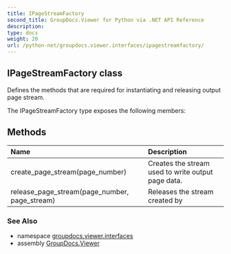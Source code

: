 ```yaml
---
title: IPageStreamFactory
second_title: GroupDocs.Viewer for Python via .NET API Reference
description: 
type: docs
weight: 20
url: /python-net/groupdocs.viewer.interfaces/ipagestreamfactory/
---
```


## IPageStreamFactory class

Defines the methods that are required for instantiating and releasing output page stream.

The IPageStreamFactory type exposes the following members:
## Methods
| Name | Description |
| :- | :- |
|create_page_stream(page_number)|Creates the stream used to write output page data.|
|release_page_stream(page_number, page_stream)|Releases the stream created by|

### See Also

* namespace [groupdocs.viewer.interfaces](/viewer/python-net/groupdocs.viewer.interfaces/)
* assembly [GroupDocs.Viewer](/viewer/python-net/)

